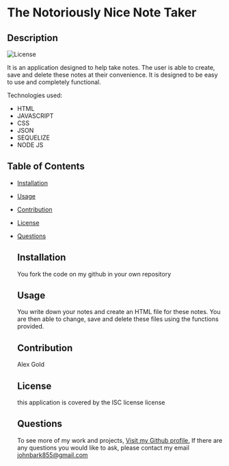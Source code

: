 # The Notoriously Nice Note Taker




## Description
![License](https://img.shields.io/badge/License-ISC-green.svg)


It is an application designed to help take notes. The user is able to create, save and delete these notes at their convenience. It is designed to be easy to use and completely functional.

Technologies used:
<ul>
<li>HTML</li> 
<li>JAVASCRIPT</li>
<li>CSS</li>
<li>JSON</li>
<li>SEQUELIZE</li>
<li>NODE JS</li>
</ul>

## Table of Contents


- [Installation](#Installation)
- [Usage](#Usage)
- [Contribution](#Contribution)
- [License](#License)
- [Questions](#Questions)


    ## Installation
    You fork the code on my github in your own repository

    ## Usage
    You write down your notes and create an HTML file for these notes. You are then able to change, save and delete these files using the functions provided.

    ## Contribution
    Alex Gold


    ## License
    this application is covered by the ISC license license

    ## Questions
    To see more of my work and projects, [Visit my Github profile.](https://github.com/johnbark855)
    If there are any questions you would like to ask, please contact my email johnbark855@gmail.com

    
